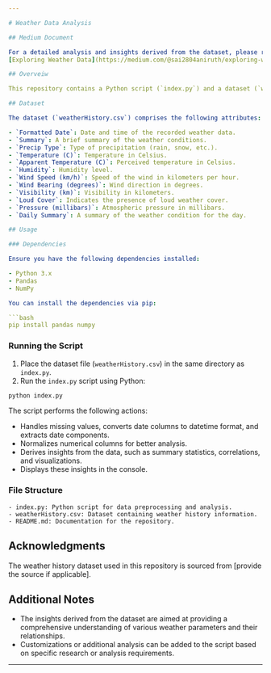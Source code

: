 ```yaml
---

# Weather Data Analysis

## Medium Document

For a detailed analysis and insights derived from the dataset, please refer to the Medium article:
[Exploring Weather Data](https://medium.com/@sai2804aniruth/exploring-weather-data-a-comprehensive-analysis-b6482ce2a16e)

## Overveiw

This repository contains a Python script (`index.py`) and a dataset (`weatherHistory.csv`) for analyzing historical weather data. The script preprocesses the data and derives various insights to understand different aspects of the weather patterns recorded.

## Dataset

The dataset (`weatherHistory.csv`) comprises the following attributes:

- `Formatted Date`: Date and time of the recorded weather data.
- `Summary`: A brief summary of the weather conditions.
- `Precip Type`: Type of precipitation (rain, snow, etc.).
- `Temperature (C)`: Temperature in Celsius.
- `Apparent Temperature (C)`: Perceived temperature in Celsius.
- `Humidity`: Humidity level.
- `Wind Speed (km/h)`: Speed of the wind in kilometers per hour.
- `Wind Bearing (degrees)`: Wind direction in degrees.
- `Visibility (km)`: Visibility in kilometers.
- `Loud Cover`: Indicates the presence of loud weather cover.
- `Pressure (millibars)`: Atmospheric pressure in millibars.
- `Daily Summary`: A summary of the weather condition for the day.

## Usage

### Dependencies

Ensure you have the following dependencies installed:

- Python 3.x
- Pandas
- NumPy

You can install the dependencies via pip:

```bash
pip install pandas numpy
```

### Running the Script

1. Place the dataset file (`weatherHistory.csv`) in the same directory as `index.py`.
2. Run the `index.py` script using Python:

```bash
python index.py
```

The script performs the following actions:
- Handles missing values, converts date columns to datetime format, and extracts date components.
- Normalizes numerical columns for better analysis.
- Derives insights from the data, such as summary statistics, correlations, and visualizations.
- Displays these insights in the console.

### File Structure

```
- index.py: Python script for data preprocessing and analysis.
- weatherHistory.csv: Dataset containing weather history information.
- README.md: Documentation for the repository.
```

## Acknowledgments

The weather history dataset used in this repository is sourced from [provide the source if applicable].

## Additional Notes

- The insights derived from the dataset are aimed at providing a comprehensive understanding of various weather parameters and their relationships.
- Customizations or additional analysis can be added to the script based on specific research or analysis requirements.

---
```

